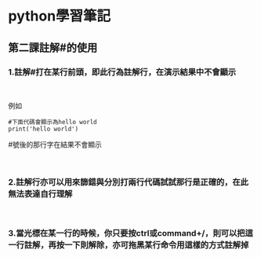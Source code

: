 # python學習筆記
## 第二課註解#的使用
### 1.註解#打在某行前頭，即此行為註解行，在演示結果中不會顯示

&nbsp;

例如
```
#下面代碼會顯示為hello world
print('hello world')
```
#號後的那行字在結果不會顯示

&nbsp;

### 2.註解行亦可以用來篩錯與分別打兩行代碼試試那行是正確的，在此無法表達自行理解

&nbsp;

### 3.當光標在某一行的時候，你只要按ctrl或command+/，則可以把這一行註解，再按一下則解除，亦可拖黑某行命令用這樣的方式註解掉
